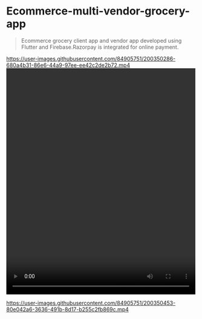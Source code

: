 # Ecommerce-multi-vendor-grocery-app

> Ecommerce grocery client app and vendor app developed using Flutter and Firebase.Razorpay is integrated for online payment.



https://user-images.githubusercontent.com/84905751/200350286-680a4b31-86e6-44a9-97ee-ee42c2de2b72.mp4
<video src="https://user-images.githubusercontent.com/84905751/200350286-680a4b31-86e6-44a9-97ee-ee42c2de2b72.mp4" width="500" height="600">


https://user-images.githubusercontent.com/84905751/200350453-80e042a6-3636-491b-8d17-b255c2fb869c.mp4

